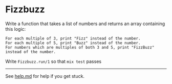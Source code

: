 # Fizzbuzz

Write a function that takes a list of numbers and returns an array containing this logic:
```
For each multiple of 3, print "Fizz" instead of the number. 
For each multiple of 5, print "Buzz" instead of the number. 
For numbers which are multiples of both 3 and 5, print "FizzBuzz" instead of the number.
```

Write `Fizzbuzz.run/1` so that `mix test` passes

--- 

See [help.md](./help.md) for help if you get stuck.
